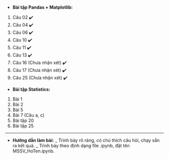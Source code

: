 - **Bài tập Pandas + Matplotlib:**
1. Câu 02 ✔️
2. Câu 04 ✔️
3. Câu 06 ✔️
4. Câu 10 ✔️
5. Câu 11 ✔️
6. Câu 13 ✔️
7. Câu 16 (Chưa nhận xét) ✔️
8. Câu 17 (Chưa nhận xét) ✔️
9. Câu 25 (Chưa nhận xét) ✔️

- **Bài tập Statistics:**
1. Bài 1
2. Bài 2
3. Bài 5 
4. Bài 7 (Câu a, c) 
5. Bài tập 20
6. Bài tập 25
-------------------
- **Hướng dẫn làm bài:**
_ Trình bày rõ ràng, có chú thích câu hỏi, chạy sẵn ra kết quả.
_ Trình bày theo định dạng file .ipynb, đặt tên MSSV_HoTen.ipynb.